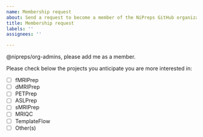 ```yaml
---
name: Membership request
about: Send a request to become a member of the NiPreps GitHub organization
title: Membership request
labels: ''
assignees: ''

---
```


@nipreps/org-admins, please add me as a member.

Please check below the projects you anticipate you are more interested in:

- [ ] fMRIPrep
- [ ] dMRIPrep
- [ ] PETPrep
- [ ] ASLPrep
- [ ] sMRIPrep
- [ ] MRIQC
- [ ] TemplateFlow
- [ ] Other(s)
